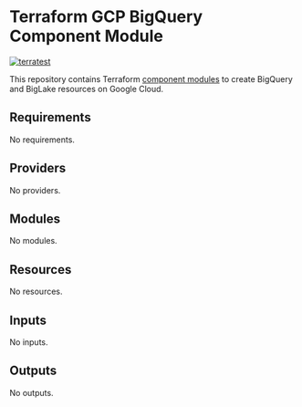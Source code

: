 # Terraform GCP BigQuery Component Module

[![terratest](https://github.com/honestbank/terraform-gcp-bigquery/actions/workflows/terratest.yaml/badge.svg)](https://github.com/honestbank/terraform-gcp-bigquery/actions/workflows/terratest.yaml)

This repository contains Terraform [component modules](https://www.notion.so/honestbank/Terraform-Module-Structure-31374a1594f84ef7b185ef4e06b36619?pvs=4)
to create BigQuery and BigLake resources on Google Cloud.

<!-- BEGIN_TF_DOCS -->
## Requirements

No requirements.

## Providers

No providers.

## Modules

No modules.

## Resources

No resources.

## Inputs

No inputs.

## Outputs

No outputs.
<!-- END_TF_DOCS -->
